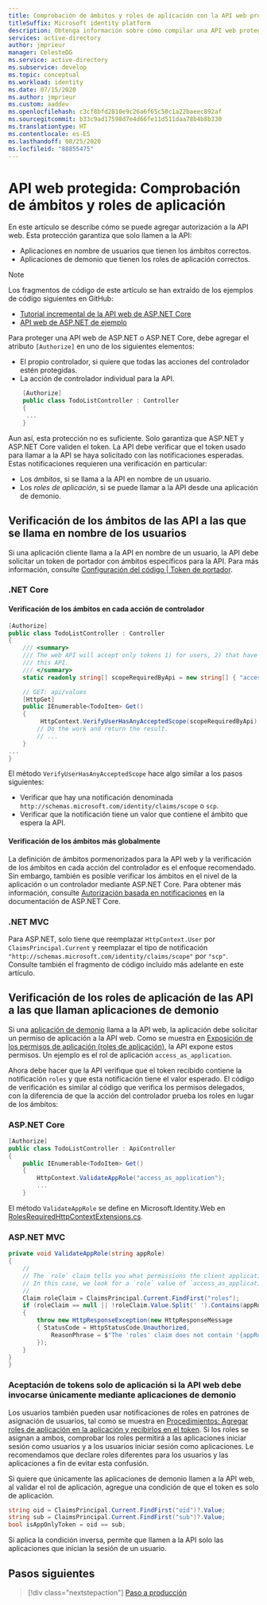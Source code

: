 ```yaml
---
title: Comprobación de ámbitos y roles de aplicación con la API web protegida | Azure
titleSuffix: Microsoft identity platform
description: Obtenga información sobre cómo compilar una API web protegida y configurar el código de la aplicación.
services: active-directory
author: jmprieur
manager: CelesteDG
ms.service: active-directory
ms.subservice: develop
ms.topic: conceptual
ms.workload: identity
ms.date: 07/15/2020
ms.author: jmprieur
ms.custom: aaddev
ms.openlocfilehash: c3cf8bfd2810e9c26a6f65c50c1a22baeec892af
ms.sourcegitcommit: b33c9ad17598d7e4d66fe11d511daa78b4b8b330
ms.translationtype: HT
ms.contentlocale: es-ES
ms.lasthandoff: 08/25/2020
ms.locfileid: "88855475"
---
```

# <a name="protected-web-api-verify-scopes-and-app-roles"></a>API web protegida: Comprobación de ámbitos y roles de aplicación

En este artículo se describe cómo se puede agregar autorización a la API web. Esta protección garantiza que solo llamen a la API:

- Aplicaciones en nombre de usuarios que tienen los ámbitos correctos.
- Aplicaciones de demonio que tienen los roles de aplicación correctos.

> [!NOTE]
> Los fragmentos de código de este artículo se han extraído de los ejemplos de código siguientes en GitHub:
>
> - [Tutorial incremental de la API web de ASP.NET Core](https://github.com/Azure-Samples/active-directory-dotnet-native-aspnetcore-v2/blob/master/1.%20Desktop%20app%20calls%20Web%20API/TodoListService/Controllers/TodoListController.cs)
> - [API web de ASP.NET de ejemplo](https://github.com/Azure-Samples/ms-identity-aspnet-webapi-onbehalfof/blob/master/TodoListService/Controllers/TodoListController.cs)

Para proteger una API web de ASP.NET o ASP.NET Core, debe agregar el atributo `[Authorize]` en uno de los siguientes elementos:

- El propio controlador, si quiere que todas las acciones del controlador estén protegidas.
- La acción de controlador individual para la API.

```csharp
    [Authorize]
    public class TodoListController : Controller
    {
     ...
    }
```

Aun así, esta protección no es suficiente. Solo garantiza que ASP.NET y ASP.NET Core validen el token. La API debe verificar que el token usado para llamar a la API se haya solicitado con las notificaciones esperadas. Estas notificaciones requieren una verificación en particular:

- Los *ámbitos*, si se llama a la API en nombre de un usuario.
- Los *roles de aplicación*, si se puede llamar a la API desde una aplicación de demonio.

## <a name="verify-scopes-in-apis-called-on-behalf-of-users"></a>Verificación de los ámbitos de las API a las que se llama en nombre de los usuarios

Si una aplicación cliente llama a la API en nombre de un usuario, la API debe solicitar un token de portador con ámbitos específicos para la API. Para más información, consulte [Configuración del código | Token de portador](scenario-protected-web-api-app-configuration.md#bearer-token).

### <a name="net-core"></a>.NET Core

#### <a name="verify-the-scopes-on-each-controller-action"></a>Verificación de los ámbitos en cada acción de controlador

```csharp
[Authorize]
public class TodoListController : Controller
{
    /// <summary>
    /// The web API will accept only tokens 1) for users, 2) that have the `access_as_user` scope for
    /// this API.
    /// </summary>
    static readonly string[] scopeRequiredByApi = new string[] { "access_as_user" };

    // GET: api/values
    [HttpGet]
    public IEnumerable<TodoItem> Get()
    {
         HttpContext.VerifyUserHasAnyAcceptedScope(scopeRequiredByApi);
        // Do the work and return the result.
        // ...
    }
...
}
```

El método `VerifyUserHasAnyAcceptedScope` hace algo similar a los pasos siguientes:

- Verificar que hay una notificación denominada `http://schemas.microsoft.com/identity/claims/scope` o `scp`.
- Verificar que la notificación tiene un valor que contiene el ámbito que espera la API.


#### <a name="verify-the-scopes-more-globally"></a>Verificación de los ámbitos más globalmente

La definición de ámbitos pormenorizados para la API web y la verificación de los ámbitos en cada acción del controlador es el enfoque recomendado. Sin embargo, también es posible verificar los ámbitos en el nivel de la aplicación o un controlador mediante ASP.NET Core. Para obtener más información, consulte [Autorización basada en notificaciones](/aspnet/core/security/authorization/claims) en la documentación de ASP.NET Core.

### <a name="net-mvc"></a>.NET MVC

Para ASP.NET, solo tiene que reemplazar `HttpContext.User` por `ClaimsPrincipal.Current` y reemplazar el tipo de notificación `"http://schemas.microsoft.com/identity/claims/scope"` por `"scp"`. Consulte también el fragmento de código incluido más adelante en este artículo.

## <a name="verify-app-roles-in-apis-called-by-daemon-apps"></a>Verificación de los roles de aplicación de las API a las que llaman aplicaciones de demonio

Si una [aplicación de demonio](scenario-daemon-overview.md) llama a la API web, la aplicación debe solicitar un permiso de aplicación a la API web. Como se muestra en [Exposición de los permisos de aplicación (roles de aplicación)](./scenario-protected-web-api-app-registration.md#exposing-application-permissions-app-roles), la API expone estos permisos. Un ejemplo es el rol de aplicación `access_as_application`.

Ahora debe hacer que la API verifique que el token recibido contiene la notificación `roles` y que esta notificación tiene el valor esperado. El código de verificación es similar al código que verifica los permisos delegados, con la diferencia de que la acción del controlador prueba los roles en lugar de los ámbitos:

### <a name="aspnet-core"></a>ASP.NET Core

```csharp
[Authorize]
public class TodoListController : ApiController
{
    public IEnumerable<TodoItem> Get()
    {
        HttpContext.ValidateAppRole("access_as_application");
        ...
    }
```

El método `ValidateAppRole` se define en Microsoft.Identity.Web en [RolesRequiredHttpContextExtensions.cs](https://github.com/AzureAD/microsoft-identity-web/blob/d2ad0f5f830391a34175d48621a2c56011a45082/src/Microsoft.Identity.Web/Resource/RolesRequiredHttpContextExtensions.cs#L28).

### <a name="aspnet-mvc"></a>ASP.NET MVC

```csharp
private void ValidateAppRole(string appRole)
{
    //
    // The `role` claim tells you what permissions the client application has in the service.
    // In this case, we look for a `role` value of `access_as_application`.
    //
    Claim roleClaim = ClaimsPrincipal.Current.FindFirst("roles");
    if (roleClaim == null || !roleClaim.Value.Split(' ').Contains(appRole))
    {
        throw new HttpResponseException(new HttpResponseMessage
        { StatusCode = HttpStatusCode.Unauthorized,
            ReasonPhrase = $"The 'roles' claim does not contain '{appRole}' or was not found"
        });
    }
}
}
```

### <a name="accepting-app-only-tokens-if-the-web-api-should-be-called-only-by-daemon-apps"></a>Aceptación de tokens solo de aplicación si la API web debe invocarse únicamente mediante aplicaciones de demonio

Los usuarios también pueden usar notificaciones de roles en patrones de asignación de usuarios, tal como se muestra en [Procedimientos: Agregar roles de aplicación en la aplicación y recibirlos en el token](howto-add-app-roles-in-azure-ad-apps.md). Si los roles se asignan a ambos, comprobar los roles permitirá a las aplicaciones iniciar sesión como usuarios y a los usuarios iniciar sesión como aplicaciones. Le recomendamos que declare roles diferentes para los usuarios y las aplicaciones a fin de evitar esta confusión.

Si quiere que únicamente las aplicaciones de demonio llamen a la API web, al validar el rol de aplicación, agregue una condición de que el token es solo de aplicación.

```csharp
string oid = ClaimsPrincipal.Current.FindFirst("oid")?.Value;
string sub = ClaimsPrincipal.Current.FindFirst("sub")?.Value;
bool isAppOnlyToken = oid == sub;
```

Si aplica la condición inversa, permite que llamen a la API solo las aplicaciones que inician la sesión de un usuario.

## <a name="next-steps"></a>Pasos siguientes

> [!div class="nextstepaction"]
> [Paso a producción](scenario-protected-web-api-production.md)